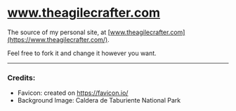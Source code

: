 # www.theagilecrafter.com

The source of my personal site, at [www.theagilecrafter.com](https://www.theagilecrafter.com/).

Feel free to fork it and change it however you want.
___

### Credits:

* Favicon: created on https://favicon.io/
* Background Image: Caldera de Taburiente National Park
